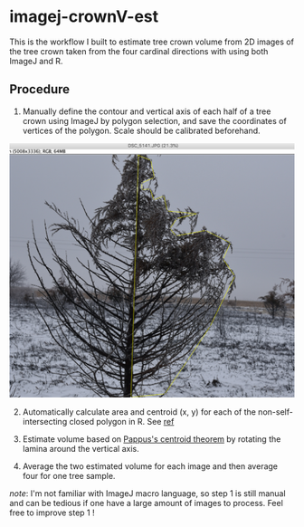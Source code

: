 imagej-crownV-est
=================

This is the workflow I built to estimate tree crown volume from 2D images of the tree crown taken from the four cardinal directions with
using both ImageJ and R.




Procedure
----------


1. Manually define the contour and vertical axis of each half of a tree crown using ImageJ by polygon selection, and save the coordinates of vertices of the polygon. Scale should be calibrated beforehand.

![image](/data/fig1.png)


2. Automatically calculate area and centroid (x, y) for each of the non-self-intersecting closed polygon in R.  See [ref](https://www.seas.upenn.edu/~sys502/extra_materials/Polygon%20Area%20and%20Centroid.pdf) 



3. Estimate volume based on [Pappus's centroid theorem](https://mathworld.wolfram.com/PappussCentroidTheorem.html) by rotating the lamina around the vertical axis.


4. Average the two estimated volume for each image and then average four for one tree sample. 


*note*: I'm not familiar with ImageJ macro language, so step 1 is still manual and can be tedious if one have a large amount of images to process. Feel free to improve step 1 !

